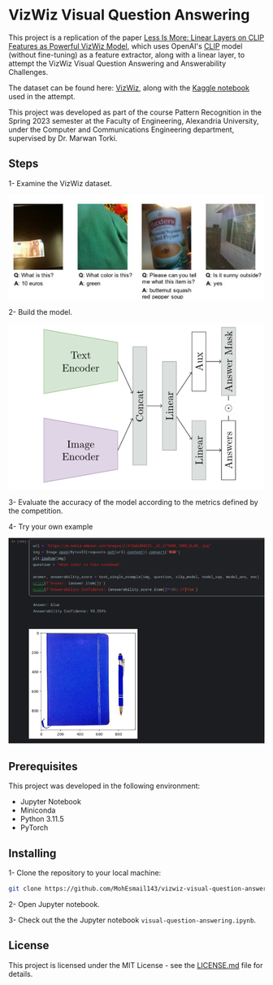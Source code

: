 # VizWiz Visual Question Answering

This project is a replication of the paper [Less Is More: Linear Layers on CLIP Features as Powerful VizWiz Model](https://arxiv.org/abs/2206.05281), which uses OpenAI's [CLIP](https://github.com/openai/CLIP) model (without fine-tuning) as a feature extractor, along with a linear layer, to attempt the VizWiz Visual Question Answering and Answerability Challenges.

The dataset can be found here: [VizWiz](https://www.kaggle.com/datasets/ingbiodanielh/vizwiz/data), along with the [Kaggle notebook](https://www.kaggle.com/code/mohesmail143/vizwiz-visual-question-answering) used in the attempt.

This project was developed as part of the course Pattern Recognition in the Spring 2023 semester at the Faculty of Engineering, Alexandria University, under the Computer and Communications Engineering department, supervised by Dr. Marwan Torki.

## Steps

1- Examine the VizWiz dataset.

![Sample from VizWiz dataset](screenshots/vizwiz.png)

2- Build the model.

![VizWiz model](screenshots/model.png)

3- Evaluate the accuracy of the model according to the metrics defined by the competition.

4- Try your own example

![Try it yourself](screenshots/try-example.png)

## Prerequisites

This project was developed in the following environment:

- Jupyter Notebook
- Miniconda
- Python 3.11.5
- PyTorch

## Installing

1- Clone the repository to your local machine:

```bash
git clone https://github.com/MohEsmail143/vizwiz-visual-question-answering.git
```

2- Open Jupyter notebook.

3- Check out the the Jupyter notebook `visual-question-answering.ipynb`.

## License

This project is licensed under the MIT License - see the [LICENSE.md](LICENSE) file for details.
